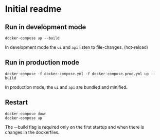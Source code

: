 # Initial readme

## Run in development mode
```
docker-compose up --build
```
In development mode the `ui` and `api` listen to file-changes. (hot-reload)

## Run in production mode
```
docker-compose -f docker-compose.yml -f docker-compose.prod.yml up --build
```

In production mode, the `ui` and `api` are bundled and minified.

## Restart
```
docker-compose down
docker-compose up
```

The --build flag is required only on the first startup and when there is changes in the dockerfiles.
